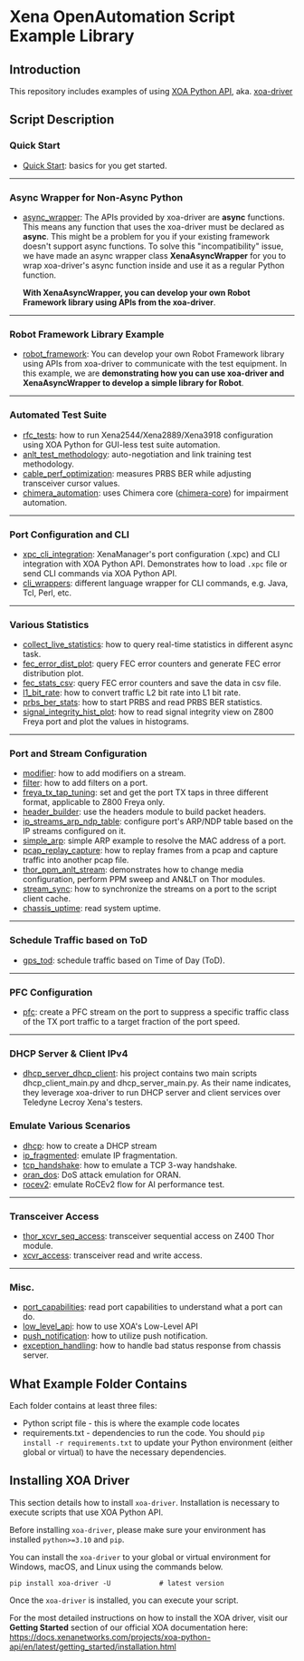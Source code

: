 # Xena OpenAutomation Script Example Library

## Introduction

This repository includes examples of using [XOA Python API](https://docs.xenanetworks.com/projects/xoa-python-api), aka. [xoa-driver](https://pypi.org/project/xoa-driver/)

## Script Description

### Quick Start

* [Quick Start](https://github.com/xenanetworks/open-automation-script-library/tree/main/quick_start): basics for you get started. 

---

### Async Wrapper for Non-Async Python

* [async_wrapper](https://github.com/xenanetworks/open-automation-script-library/tree/main/async_wrapper): The APIs provided by xoa-driver are **async** functions. This means any function that uses the xoa-driver must be declared as **async**. This might be a problem for you if your existing framework doesn't support async functions. To solve this "incompatibility" issue, we have made an async wrapper class **XenaAsyncWrapper** for you to wrap xoa-driver's async function inside and use it as a regular Python function.

  **With XenaAsyncWrapper, you can develop your own Robot Framework library using APIs from the xoa-driver**.

---

### Robot Framework Library Example

* [robot_framework](https://github.com/xenanetworks/open-automation-script-library/tree/main/robot_framework): You can develop your own Robot Framework library using APIs from xoa-driver to communicate with the test equipment. In this example, we are **demonstrating how you can use xoa-driver and XenaAsyncWrapper to develop a simple library for Robot**.

---

### Automated Test Suite

* [rfc_tests](https://github.com/xenanetworks/open-automation-script-library/tree/main/rfc_tests): how to run Xena2544/Xena2889/Xena3918 configuration using XOA Python for GUI-less test suite automation.
* [anlt_test_methodology](https://github.com/xenanetworks/open-automation-script-library/tree/main/anlt_test_methodology): auto-negotiation and link training test methodology.
* [cable_perf_optimization](https://github.com/xenanetworks/open-automation-script-library/tree/main/cable_perf_optimization): measures PRBS BER while adjusting transceiver cursor values.
* [chimera_automation](https://github.com/xenanetworks/open-automation-script-library/tree/main/chimera_automation): uses Chimera core ([chimera-core](https://pypi.org/project/chimera-core/)) for impairment automation.

---

### Port Configuration and CLI

* [xpc_cli_integration](https://github.com/xenanetworks/open-automation-script-library/tree/main/xpc_cli_integration): XenaManager's port configuration (.xpc) and CLI integration with XOA Python API. Demonstrates how to load ``.xpc`` file or send CLI commands via XOA Python API.
* [cli_wrappers](https://github.com/xenanetworks/open-automation-script-library/tree/main/cli_wrappers): different language wrapper for CLI commands, e.g. Java, Tcl, Perl, etc.

---

### Various Statistics

* [collect_live_statistics](https://github.com/xenanetworks/open-automation-script-library/tree/main/collect_live_statistics): how to query real-time statistics in different async task.
* [fec_error_dist_plot](https://github.com/xenanetworks/open-automation-script-library/tree/main/fec_error_dist_plot): query FEC error counters and generate FEC error distribution plot.
* [fec_stats_csv](https://github.com/xenanetworks/open-automation-script-library/tree/main/fec_stats_csv): query FEC error counters and save the data in csv file.
* [l1_bit_rate](https://github.com/xenanetworks/open-automation-script-library/tree/main/l1_bit_rate): how to convert traffic L2 bit rate into L1 bit rate.
* [prbs_ber_stats](https://github.com/xenanetworks/open-automation-script-library/tree/main/prbs_ber_stats): how to start PRBS and read PRBS BER statistics.
* [signal_integrity_hist_plot](https://github.com/xenanetworks/open-automation-script-library/tree/main/signal_integrity_hist_plot): how to read signal integrity view on Z800 Freya port and plot the values in histograms.

---

### Port and Stream Configuration

* [modifier](https://github.com/xenanetworks/open-automation-script-library/tree/main/modifier): how to add modifiers on a stream.
* [filter](https://github.com/xenanetworks/open-automation-script-library/tree/main/filter): how to add filters on a port.
* [freya_tx_tap_tuning](https://github.com/xenanetworks/open-automation-script-library/tree/main/freya_tx_tap_tuning): set and get the port TX taps in three different format, applicable to Z800 Freya only.
* [header_builder](https://github.com/xenanetworks/open-automation-script-library/tree/main/header_builder): use the headers module to build packet headers.
* [ip_streams_arp_ndp_table](https://github.com/xenanetworks/open-automation-script-library/tree/main/ip_streams_arp_ndp_table): configure port's ARP/NDP table based on the IP streams configured on it.
* [simple_arp](https://github.com/xenanetworks/open-automation-script-library/tree/main/simple_arp): simple ARP example to resolve the MAC address of a port.
* [pcap_replay_capture](https://github.com/xenanetworks/open-automation-script-library/tree/main/pcap_replay_capture): how to replay frames from a pcap and capture traffic into another pcap file.
* [thor_ppm_anlt_stream](https://github.com/xenanetworks/open-automation-script-library/tree/main/thor_ppm_anlt_stream): demonstrates how to change media configuration, perform PPM sweep and AN&LT on Thor modules.
* [stream_sync](https://github.com/xenanetworks/open-automation-script-library/tree/main/stream_sync): how to synchronize the streams on a port to the script client cache.
* [chassis_uptime](https://github.com/xenanetworks/open-automation-script-library/tree/main/chassis_uptime): read system uptime.

---

### Schedule Traffic based on ToD
* [gps_tod](https://github.com/xenanetworks/open-automation-script-library/tree/main/gps_tod): schedule traffic based on Time of Day (ToD).

---

### PFC Configuration
* [pfc](https://github.com/xenanetworks/open-automation-script-library/tree/main/pfc): create a PFC stream on the port to suppress a specific traffic class of the TX port traffic to a target fraction of the port speed.

---

### DHCP Server & Client IPv4 
* [dhcp_server_dhcp_client](https://github.com/xenanetworks/open-automation-script-library/tree/main/dhcp_server_dhcp_client): his project contains two main scripts dhcp_client_main.py and dhcp_server_main.py. As their name indicates, they leverage xoa-driver to run DHCP server and client services over Teledyne Lecroy Xena's testers.

### Emulate Various Scenarios
* [dhcp](https://github.com/xenanetworks/open-automation-script-library/tree/main/dhcp): how to create a DHCP stream
* [ip_fragmented](https://github.com/xenanetworks/open-automation-script-library/tree/main/ip_fragmented): emulate IP fragmentation.
* [tcp_handshake](https://github.com/xenanetworks/open-automation-script-library/tree/main/tcp_handshake): how to emulate a TCP 3-way handshake.
* [oran_dos](https://github.com/xenanetworks/open-automation-script-library/tree/main/oran_dos): DoS attack emulation for ORAN.
* [rocev2](https://github.com/xenanetworks/open-automation-script-library/tree/main/rocev2): emulate RoCEv2 flow for AI performance test.

---

### Transceiver Access
* [thor_xcvr_seq_access](https://github.com/xenanetworks/open-automation-script-library/tree/main/thor_xcvr_seq_access): transceiver sequential access on Z400 Thor module.
* [xcvr_access](https://github.com/xenanetworks/open-automation-script-library/tree/main/xcvr_access): transceiver read and write access.

---

### Misc.
* [port_capabilities](https://github.com/xenanetworks/open-automation-script-library/tree/main/port_capabilities): read port capabilities to understand what a port can do.
* [low_level_api](https://github.com/xenanetworks/open-automation-script-library/tree/main/low_level_api): how to use XOA's Low-Level API
* [push_notification](https://github.com/xenanetworks/open-automation-script-library/tree/main/push_notification): how to utilize push notification.
* [exception_handling](https://github.com/xenanetworks/open-automation-script-library/tree/main/exception_handling): how to handle bad status response from chassis server.

## What Example Folder Contains

Each folder contains at least three files:

* Python script file - this is where the example code locates
* requirements.txt - dependencies to run the code. You should `pip install -r requirements.txt` to update your Python environment (either global or virtual) to have the necessary dependencies.

## Installing XOA Driver

This section details how to install `xoa-driver`. Installation is necessary to execute scripts that use XOA Python API.

Before installing `xoa-driver`, please make sure your environment has installed `python>=3.10` and `pip`.

You can install the `xoa-driver` to your global or virtual environment for Windows, macOS, and Linux using the commands below. 
```
pip install xoa-driver -U            # latest version
```

Once the `xoa-driver` is installed, you can execute your script.

For the most detailed instructions on how to install the XOA driver, visit our **Getting Started** section of our official XOA documentation here: https://docs.xenanetworks.com/projects/xoa-python-api/en/latest/getting_started/installation.html